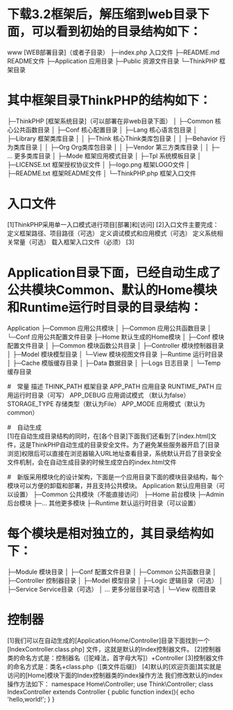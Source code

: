 # 下载3.2框架后，解压缩到web目录下面，可以看到初始的目录结构如下：
  www  [WEB部署目录]（或者子目录）
  ├─index.php       入口文件
  ├─README.md       README文件
  ├─Application     应用目录
  ├─Public          资源文件目录
  └─ThinkPHP        框架目录
  
 # 其中框架目录ThinkPHP的结构如下：
   ├─ThinkPHP [框架系统目录]（可以部署在非web目录下面）
   │  ├─Common       核心公共函数目录
   │  ├─Conf         核心配置目录 
   │  ├─Lang         核心语言包目录
   │  ├─Library      框架类库目录
   │  │  ├─Think     核心Think类库包目录
   │  │  ├─Behavior  行为类库目录
   │  │  ├─Org       Org类库包目录
   │  │  ├─Vendor    第三方类库目录
   │  │  ├─ ...      更多类库目录
   │  ├─Mode         框架应用模式目录
   │  ├─Tpl          系统模板目录
   │  ├─LICENSE.txt  框架授权协议文件
   │  ├─logo.png     框架LOGO文件
   │  ├─README.txt   框架README文件
   │  └─ThinkPHP.php    框架入口文件
  
# 入口文件
[1]ThinkPHP采用单一入口模式进行项目[部署]和[访问]
[2]入口文件主要完成：   
   定义框架路径、项目路径（可选）
   定义调试模式和应用模式（可选）
   定义系统相关常量（可选）
   载入框架入口文件（必须）
[3]  
  
# Application目录下面，已经自动生成了公共模块Common、默认的Home模块和Runtime运行时目录的目录结构：
  Application
  ├─Common         应用公共模块
  │  ├─Common      应用公共函数目录
  │  └─Conf        应用公共配置文件目录
  ├─Home           默认生成的Home模块
  │  ├─Conf        模块配置文件目录
  │  ├─Common      模块函数公共目录
  │  ├─Controller  模块控制器目录
  │  ├─Model       模块模型目录
  │  └─View        模块视图文件目录
  ├─Runtime        运行时目录
  │  ├─Cache       模版缓存目录
  │  ├─Data        数据目录
  │  ├─Logs        日志目录
  │  └─Temp        缓存目录

#　常量	描述
  THINK_PATH	框架目录
  APP_PATH	应用目录
  RUNTIME_PATH	应用运行时目录（可写）
  APP_DEBUG	应用调试模式 （默认为false）
  STORAGE_TYPE	存储类型（默认为File）
  APP_MODE	应用模式（默认为common）
  
#　自动生成    
[1]在自动生成目录结构的同时，在[各个目录]下面我们还看到了[index.html]文件，这是ThinkPHP自动生成的目录安全文件。为了避免某些服务器开启了[目录浏览]权限后可以直接在浏览器输入URL地址查看目录，系统默认开启了目录安全文件机制，会在自动生成目录的时候生成空白的index.html文件
  
#　新版采用模块化的设计架构，下面是一个应用目录下面的模块目录结构，每个模块可以方便的卸载和部署，并且支持公共模块。
  Application      默认应用目录（可以设置）
  ├─Common         公共模块（不能直接访问）
  ├─Home           前台模块
  ├─Admin          后台模块
  ├─...            其他更多模块
  ├─Runtime        默认运行时目录（可以设置）
  
# 每个模块是相对独立的，其目录结构如下：
  ├─Module         模块目录
  │  ├─Conf        配置文件目录
  │  ├─Common      公共函数目录
  │  ├─Controller  控制器目录
  │  ├─Model       模型目录
  │  ├─Logic       逻辑目录（可选）
  │  ├─Service     Service目录（可选）
  │  ... 更多分层目录可选
  │  └─View        视图目录
  
# 控制器
[1]我们可以在自动生成的[Application/Home/Controller]目录下面找到一个 [IndexController.class.php] 文件，这就是默认的Index控制器文件。
[2]控制器类的命名方式是：控制器名（[驼峰法，首字母大写]）+Controller
[3]控制器文件的命名方式是：类名+class.php（[类文件后缀]）
[4]默认的[欢迎页面]其实就是访问的[Home]模块下面的Index控制器类的index操作方法 我们修改默认的index操作方法如下：
namespace Home\Controller;
use Think\Controller;
class IndexController extends Controller {
    public function index(){
        echo 'hello,world!';
    }
} 
  
  
  
  
  
  
  
  
  
  
  
  
  
  
  
  
  
  
  
  
  
  
  
  
  
  
  
  
  
  
  
  
  
  
  
  
  
  
  
  
  
  
  
  
  
  
  
  
  
  
  
  
  
  